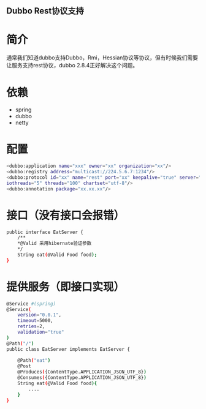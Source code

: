 Dubbo Rest协议支持
--------------------
# 简介
 通常我们知道dubbo支持Dubbo，Rmi，Hessian协议等协议，但有时候我们需要让服务支持rest协议，dubbo 2.8.4正好解决这个问题。

# 依赖
* spring
* dubbo
* netty

# 配置
```bash
<dubbo:application name="xxx" owner="xx" organization="xx"/>
<dubbo:registry address="multicast://224.5.6.7:1234"/>
<dubbo:protocol id="xx" name="rest" port="xx" keepalive="true" server="netty"  
iothreads="5" threads="100" chartset="utf-8"/>
<dubbo:annotation package="xx.xx.xx"/>
```

# 接口（没有接口会报错）
```bash
public interface EatServer {
	/**
	*@Valid 采用hibernate验证参数
	*/
	String eat(@Valid Food food);
}
```

# 提供服务（即接口实现）
```bash
@Service #(spring)
@Service(
	version="0.0.1",
	timeout=5000,
	retries=2,
	validation="true"
)
@Path("/")
public class EatServer implements EatServer {
	
	@Path("eat")
	@Post
	@Produces({ContentType.APPLICATION_JSON_UTF_8})
	@Consumes({ContentType.APPLICATION_JSON_UTF_8})
	String eat(@Valid Food food){
		....
	}
}
```